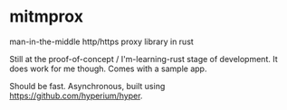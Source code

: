 # mitmprox
man-in-the-middle http/https proxy library in rust

Still at the proof-of-concept / I'm-learning-rust stage of development. It does work for me though. Comes with a sample app.

Should be fast. Asynchronous, built using https://github.com/hyperium/hyper.
